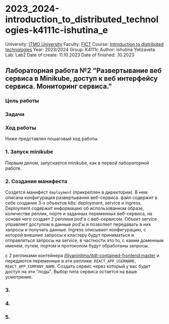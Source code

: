 # 2023_2024-introduction_to_distributed_technologies-k4111c-ishutina_e
University: [ITMO University](https://itmo.ru/ru/)
Faculty: [FICT](https://fict.itmo.ru)
Course: [Introduction to distributed technologies](https://github.com/itmo-ict-faculty/introduction-to-distributed-technologies)
Year: 2023/2024
Group: K4111с
Author: Ishutina Yelizaveta
Lab: Lab2
Date of create: 11.10.2023
Date of finished: .10.2023


## Лабораторная работа №2 "Развертывание веб сервиса в Minikube, доступ к веб интерфейсу сервиса. Мониторинг сервиса."

### Цель работы


### Задачи

### Ход работы
Ниже представлен пошаговый ход работы 

### 1. Запуск minikube
Первым делом, запускается minikube, как в первой лабораторной работе. 


### 2. Создание манифеста
Создется манифест `deployment` (прикреплен в директории). В нем описана конфигурация развертывания веб-сервиса. файл содержит в себе создание 3-х объектов k8s: deployment, service и ingress. Deployment содержит информацию об использованном образе, количестве реплик, порте и заданных переменных веб-сервиса, на основе чего создает 2 реплики pod'а с веб-сервисом. Объект service управляет доступом в данные pod'ы и позволяет передавать в них запросы и получать данные. Ingress описывает конфигурацию, с которой внешние запросы к кластеру будут приниматься и отправляться запросы на service, в частности это то, с каким доменным именем, путем, портом и протоколом будут обработаны запросы.

с 2 репликами контейнера [ifilyaninitmo/itdt-contained-frontend:master](https://hub.docker.com/repository/docker/ifilyaninitmo/itdt-contained-frontend) и передаются переменные в эти реплики: `REACT_APP_USERNAME`, `REACT_APP_COMPANY_NAME`.
Создать сервис через который у вас будет доступ на эти "поды". Выбор типа сервиса остается на ваше усмотрение.

### 3. 

### 4.

### 5.

